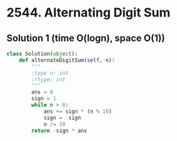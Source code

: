 # 2544. Alternating Digit Sum

## Solution 1 (time O(logn), space O(1))

```python
class Solution(object):
    def alternateDigitSum(self, n):
        """
        :type n: int
        :rtype: int
        """
        ans = 0
        sign = 1
        while n > 0:
            ans += sign * (n % 10)
            sign = -sign
            n /= 10
        return -sign * ans
```

